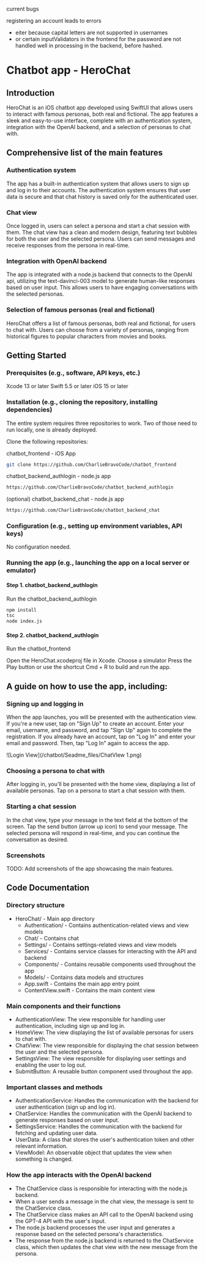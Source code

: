  current bugs

registering an account leads to errors
- eiter because capital letters are not supported in usernames
- or certain inputValidators in the frontend for the password are not handled well in processing in the backend, before hashed.

# Chatbot app - HeroChat

## Introduction

HeroChat is an iOS chatbot app developed using SwiftUI that allows users to interact with famous personas, both real and fictional. The app features a sleek and easy-to-use interface, complete with an authentication system, integration with the OpenAI backend, and a selection of personas to chat with.

## Comprehensive list of the main features

### Authentication system

The app has a built-in authentication system that allows users to sign up and log in to their accounts. The authentication system ensures that user data is secure and that chat history is saved only for the authenticated user.

### Chat view

Once logged in, users can select a persona and start a chat session with them. The chat view has a clean and modern design, featuring text bubbles for both the user and the selected persona. Users can send messages and receive responses from the persona in real-time.

### Integration with OpenAI backend

The app is integrated with a node.js backend that connects to the OpenAI api, utilizing the text-davinci-003 model to generate human-like responses based on user input. This allows users to have engaging conversations with the selected personas.

### Selection of famous personas (real and fictional)

HeroChat offers a list of famous personas, both real and fictional, for users to chat with. Users can choose from a variety of personas, ranging from historical figures to popular characters from movies and books.

## Getting Started


### Prerequisites (e.g., software, API keys, etc.)

Xcode 13 or later
Swift 5.5 or later
iOS 15 or later

### Installation (e.g., cloning the repository, installing dependencies)

The entire system requires three repositories to work. 
Two of those need to run locally, one is already deployed.

Clone the following repositories:

chatbot_frontend - iOS App
```bash
git clone https://github.com/CharlieBravoCode/chatbot_frontend
```

chatbot_backend_authlogin - node.js app
```bash
https://github.com/CharlieBravoCode/chatbot_backend_authlogin
```

(optional) chatbot_backend_chat - node.js app
```bash
https://github.com/CharlieBravoCode/chatbot_backend_chat
```


### Configuration (e.g., setting up environment variables, API keys)

No configuration needed.
### Running the app (e.g., launching the app on a local server or emulator)

#### Step 1. chatbot_backend_authlogin

Run the chatbot_backend_authlogin

```bash
npm install
tsc
node index.js 
```

#### Step 2. chatbot_backend_authlogin

Run the chatbot_frontend

Open the HeroChat.xcodeproj file in Xcode.
Choose a simulator
Press the Play button or use the shortcut Cmd + R to build and run the app.

## A guide on how to use the app, including:

### Signing up and logging in

When the app launches, you will be presented with the authentication view.
If you're a new user, tap on "Sign Up" to create an account. Enter your email, username, and password, and tap "Sign Up" again to complete the registration.
If you already have an account, tap on "Log In" and enter your email and password. Then, tap "Log In" again to access the app.

![Login View](/chatbot/Seadme_files/ChatVIew 1.png)

### Choosing a persona to chat with

After logging in, you'll be presented with the home view, displaying a list of available personas.
Tap on a persona to start a chat session with them.
### Starting a chat session

In the chat view, type your message in the text field at the bottom of the screen.
Tap the send button (arrow up icon) to send your message.
The selected persona will respond in real-time, and you can continue the conversation as desired.
### Screenshots

TODO: Add screenshots of the app showcasing the main features.
## Code Documentation

### Directory structure

- HeroChat/ - Main app directory
  - Authentication/ - Contains authentication-related views and view models
  - Chat/ - Contains chat
  - Settings/ - Contains settings-related views and view models
  - Services/ - Contains service classes for interacting with the API and backend
  - Components/ - Contains reusable components used throughout the app
  - Models/ - Contains data models and structures
  - App.swift - Contains the main app entry point
  - ContentView.swift - Contains the main content view

### Main components and their functions

- AuthenticationView: The view responsible for handling user authentication, including sign up and log in.
- HomeView: The view displaying the list of available personas for users to chat with.
- ChatView: The view responsible for displaying the chat session between the user and the selected persona.
- SettingsView: The view responsible for displaying user settings and enabling the user to log out.
- SubmitButton: A reusable button component used throughout the app.

### Important classes and methods

- AuthenticationService: Handles the communication with the backend for user authentication (sign up and log in).
- ChatService: Handles the communication with the OpenAI backend to generate responses based on user input.
- SettingsService: Handles the communication with the backend for fetching and updating user data.
- UserData: A class that stores the user's authentication token and other relevant information.
- ViewModel: An observable object that updates the view when something is changed.

### How the app interacts with the OpenAI backend

- The ChatService class is responsible for interacting with the node.js backend.
- When a user sends a message in the chat view, the message is sent to the ChatService class.
- The ChatService class makes an API call to the OpenAI backend using the GPT-4 API with the user's input.
- The node.js backend processes the user input and generates a response based on the selected persona's characteristics.
- The response from the node.js backend is returned to the ChatService class, which then updates the chat view with the new message from the persona.
